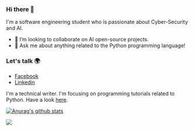 ### Hi there 👋
I'm a software engineering student who is passionate about Cyber-Security and AI.
- 🌟 I’m looking to collaborate on AI open-source projects.
- 💬 Ask me about anything related to the Python programming language!

### Let's talk 🌍
  - [Facebook](https://www.facebook.com/profile.php?id=100004114573038)
  - [Linkedin](https://www.linkedin.com/in/ahmad-mardeni-369b3019b/)
  
  
I'm a technical writer. I'm focusing on programming tutorials related to Python. Have a look [here](https://www.section.io/engineering-education/authors/ahmad-mardeni/).

[![Anurag's github stats](https://github-readme-stats.vercel.app/api?username=ahmadmardeni1&show_icons=true&theme=tokyonight)](https://github.com/anuraghazra/github-readme-stats)

![](https://komarev.com/ghpvc/?username=ahmadmardeni1&color=blue)
 
